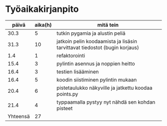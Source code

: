 # Työaikakirjanpito

päivä | aika(h) | mitä tein
----- | ------- | ---------
30.3|5|tutkin pygamia ja alustin peliä
31.3|10|jatkoin pelin koodaamista ja lisäsin tarvittavat tiedostot (bugin korjaus)
1.4|1|refaktorointi
15.4|3|pylintin asennus ja noppien heitto
16.4|3|testien lisääminen
16.4|5|koodin siistiminen pylintin mukaan
20.4|6|pistetaulukko näkyville ja jatkettu koodaa points.py
21.4|4|typpaamalla pystyy nyt nähdä sen kohdan pisteet
Yhteensä|27
